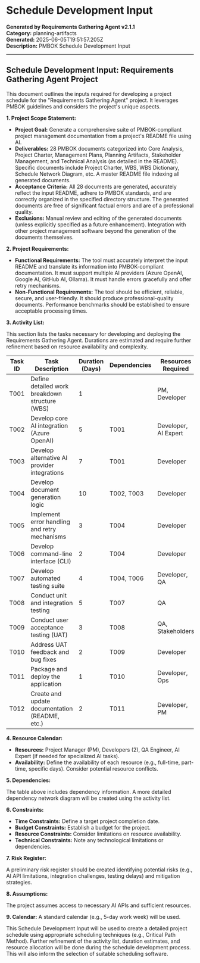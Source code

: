# Schedule Development Input

**Generated by Requirements Gathering Agent v2.1.1**  
**Category:** planning-artifacts  
**Generated:** 2025-06-05T19:51:57.205Z  
**Description:** PMBOK Schedule Development Input

---

## Schedule Development Input: Requirements Gathering Agent Project

This document outlines the inputs required for developing a project schedule for the "Requirements Gathering Agent" project.  It leverages PMBOK guidelines and considers the project's unique aspects.

**1. Project Scope Statement:**

* **Project Goal:**  Generate a comprehensive suite of PMBOK-compliant project management documentation from a project's README file using AI.
* **Deliverables:**  28 PMBOK documents categorized into Core Analysis, Project Charter, Management Plans, Planning Artifacts, Stakeholder Management, and Technical Analysis (as detailed in the README).  Specific documents include Project Charter, WBS, WBS Dictionary, Schedule Network Diagram, etc.  A master README file indexing all generated documents.
* **Acceptance Criteria:**  All 28 documents are generated, accurately reflect the input README, adhere to PMBOK standards, and are correctly organized in the specified directory structure.  The generated documents are free of significant factual errors and are of a professional quality.
* **Exclusions:**  Manual review and editing of the generated documents (unless explicitly specified as a future enhancement).  Integration with other project management software beyond the generation of the documents themselves.

**2. Project Requirements:**

* **Functional Requirements:** The tool must accurately interpret the input README and translate its information into PMBOK-compliant documentation.  It must support multiple AI providers (Azure OpenAI, Google AI, GitHub AI, Ollama). It must handle errors gracefully and offer retry mechanisms.
* **Non-Functional Requirements:** The tool should be efficient, reliable, secure, and user-friendly. It should produce professional-quality documents.  Performance benchmarks should be established to ensure acceptable processing times.

**3. Activity List:**

This section lists the tasks necessary for developing and deploying the Requirements Gathering Agent.  Durations are estimated and require further refinement based on resource availability and complexity.

| Task ID | Task Description                                      | Duration (Days) | Dependencies | Resources Required |
|---------|------------------------------------------------------|-----------------|---------------|--------------------|
| T001    | Define detailed work breakdown structure (WBS)        | 1               |                | PM, Developer       |
| T002    | Develop core AI integration (Azure OpenAI)           | 5               | T001           | Developer, AI Expert |
| T003    | Develop alternative AI provider integrations         | 7               | T001           | Developer           |
| T004    | Develop document generation logic                     | 10              | T002, T003      | Developer           |
| T005    | Implement error handling and retry mechanisms        | 3               | T004           | Developer           |
| T006    | Develop command-line interface (CLI)                  | 2               | T004           | Developer           |
| T007    | Develop automated testing suite                       | 4               | T004, T006      | Developer, QA       |
| T008    | Conduct unit and integration testing                 | 5               | T007           | QA                  |
| T009    | Conduct user acceptance testing (UAT)               | 3               | T008           | QA, Stakeholders    |
| T010    | Address UAT feedback and bug fixes                   | 2               | T009           | Developer           |
| T011    | Package and deploy the application                  | 1               | T010           | Developer, Ops      |
| T012    | Create and update documentation (README, etc.)       | 2               | T011           | Developer, PM       |


**4. Resource Calendar:**

* **Resources:** Project Manager (PM), Developers (2), QA Engineer, AI Expert (if needed for specialized AI tasks).
* **Availability:**  Define the availability of each resource (e.g., full-time, part-time, specific days).  Consider potential resource conflicts.

**5. Dependencies:**

The table above includes dependency information.  A more detailed dependency network diagram will be created using the activity list.

**6. Constraints:**

* **Time Constraints:**  Define a target project completion date.
* **Budget Constraints:**  Establish a budget for the project.
* **Resource Constraints:**  Consider limitations on resource availability.
* **Technical Constraints:**  Note any technological limitations or dependencies.

**7. Risk Register:**

A preliminary risk register should be created identifying potential risks (e.g., AI API limitations, integration challenges, testing delays) and mitigation strategies.

**8. Assumptions:**

The project assumes access to necessary AI APIs and sufficient resources.

**9.  Calendar:**  A standard calendar (e.g., 5-day work week) will be used.


This Schedule Development Input will be used to create a detailed project schedule using appropriate scheduling techniques (e.g., Critical Path Method).  Further refinement of the activity list, duration estimates, and resource allocation will be done during the schedule development process.  This will also inform the selection of suitable scheduling software.
